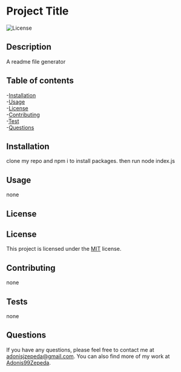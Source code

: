 
  # Project Title
  ![License](https://img.shields.io/badge/license-MIT-blue.svg)

  ## Description
  A readme file generator

  ## Table of contents
  -[Installation](#installation)<br>
  -[Usage](#usage)<br>
  -[License](#license)<br>
  -[Contributing](#contributing)<br>
  -[Test](#test)<br>
  -[Questions](#questions)<br>

  ## Installation
  clone my repo and npm i to install packages. then run node index.js

  ## Usage
  none

  ## License
  
  ## License
This project is licensed under the [MIT](https://opensource.org/licenses/MIT) license.

  

  ## Contributing
  none

  ## Tests
  none

  ## Questions
  If you have any questions, please feel free to contact me at [adonisjzepeda@gmail.com](mailto:adonisjzepeda@gmail.com). You can also find more of my work at [Adonis99Zepeda](https://github.com/Adonis99Zepeda).
  